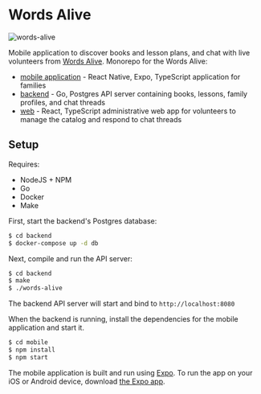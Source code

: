 # Words Alive

![words-alive](https://github.com/TritonSE/Words-Alive/workflows/words-alive/badge.svg)

Mobile application to discover books and lesson plans, and chat with live volunteers from [Words Alive](https://www.wordsalive.org/). Monorepo for the Words Alive:

- [mobile application](mobile) - React Native, Expo, TypeScript application for families
- [backend](backend) - Go, Postgres API server containing books, lessons, family profiles, and chat threads
- [web](web) - React, TypeScript administrative web app for volunteers to manage the catalog and respond to chat threads

## Setup

Requires:
 - NodeJS + NPM
 - Go
 - Docker
 - Make

First, start the backend's Postgres database:

```bash
$ cd backend
$ docker-compose up -d db
```

Next, compile and run the API server:

```bash
$ cd backend
$ make
$ ./words-alive
```

The backend API server will start and bind to `http://localhost:8080`

When the backend is running, install the dependencies for the mobile application and start it.

```bash
$ cd mobile
$ npm install
$ npm start
```

The mobile application is built and run using [Expo](https://expo.io). To run the app on your iOS or Android device, download [the Expo app](https://expo.io/tools#client).
